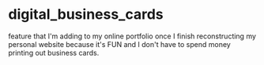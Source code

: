 # digital_business_cards
feature that I'm adding to my online portfolio once I finish reconstructing my personal website because it's FUN and I don't have to spend money printing out business cards.
